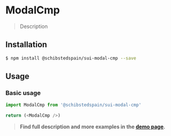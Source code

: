 # ModalCmp

> Description

<!-- ![](./assets/preview.png) -->

## Installation

```sh
$ npm install @schibstedspain/sui-modal-cmp --save
```

## Usage

### Basic usage
```js
import ModalCmp from '@schibstedspain/sui-modal-cmp'

return (<ModalCmp />)
```


> **Find full description and more examples in the [demo page](#).**